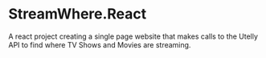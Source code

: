 # StreamWhere.React

A react project creating a single page website that makes calls to the Utelly API to find where TV Shows and Movies are streaming.

